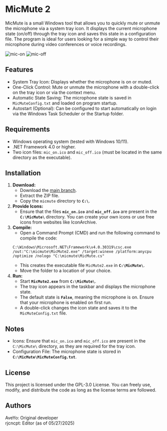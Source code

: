 # MicMute 2
MicMute is a small Windows tool that allows you to quickly mute or unmute the microphone via a system tray icon. It displays the current microphone state (on/off) through the tray icon and saves this state in a configuration file. The program is ideal for users looking for a simple way to control their microphone during video conferences or voice recordings.

![mic-on](https://github.com/user-attachments/assets/7189b8b8-e20e-46b7-8fe6-42e424ca83a3) ![mic-off](https://github.com/user-attachments/assets/0fd4c45a-217f-4db6-bda7-6546e2f9602d)

## Features
- System Tray Icon: Displays whether the microphone is on or muted.
- One-Click Control: Mute or unmute the microphone with a double-click on the tray icon or via the context menu.
- Automatic State Saving: The microphone state is saved in `MicMuteConfig.txt` and loaded on program startup.
- Autostart (Optional): Can be configured to start automatically on login via the Windows Task Scheduler or the Startup folder.

## Requirements
- Windows operating system (tested with Windows 10/11).
- .NET Framework 4.0 or higher.
- Two icon files: `mic_on.ico` and `mic_off.ico` (must be located in the same directory as the executable).

## Installation
1. **Download:**
   - Download the [main branch](https://github.com/rjcncpt/micmute/archive/refs/heads/main.zip).
   - Extract the ZIP file.
   - Copy the `micmute` directory to **`C:\`**.
3. **Provide Icons:**
   - Ensure that the files **`mic_on.ico`** and **`mic_off.ico`** are present in the **`C:\MicMute\`** directory. You can create your own icons or use free icons from websites like IconArchive.
4. **Compile:**
   - Open a Command Prompt (CMD) and run the following command to compile the code:
   ```
   C:\Windows\Microsoft.NET\Framework\v4.0.30319\csc.exe /out:"C:\micmute\MicMute2.exe" /target:winexe /platform:anycpu /optimize /nologo "C:\micmute\MicMute.cs"
   ```
   - This creates the executable file `MicMute2.exe` in **`C:\MicMute\`**.
   - Move the folder to a location of your choice.
5. **Run:**
   - Start **`MicMute2.exe`** from **`C:\MicMute\`**.
   - The tray icon appears in the taskbar and displays the microphone state.
   - The default state is **`False`**, meaning the microphone is on. Ensure that your microphone is enabled on first run.
   - A double-click changes the icon state and saves it to the `MicMuteConfig.txt` file.

## Notes
- Icons: Ensure that `mic_on.ico` and `mic_off.ico` are present in the `C:\MicMute\` directory, as they are required for the tray icon.
- Configuration File: The microphone state is stored in **`C:\MicMute\MicMuteConfig.txt`**.

## License
This project is licensed under the GPL-3.0 License. You can freely use, modify, and distribute the code as long as the license terms are followed.

## Authors
AveYo: Original developer  
rjcncpt: Editor (as of 05/27/2025)
